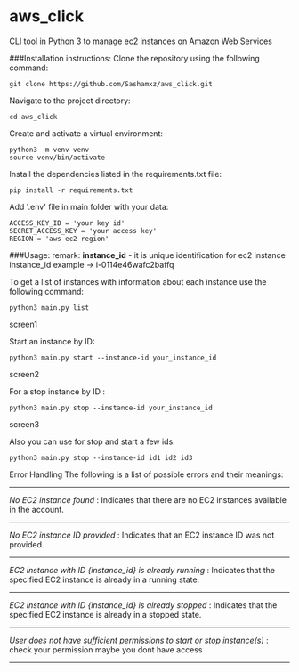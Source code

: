 # aws_click
 CLI tool in Python 3 to manage ec2 instances on Amazon Web Services

###Installation instructions:
Clone the repository using the following command:
```
git clone https://github.com/Sashamxz/aws_click.git
```

Navigate to the project directory:
```
cd aws_click
```

Create and activate a virtual environment:
```
python3 -m venv venv
source venv/bin/activate
```

Install the dependencies listed in the requirements.txt file:
```
pip install -r requirements.txt
```

Add '.env' file in main folder with your data:
```
ACCESS_KEY_ID = 'your key id'
SECRET_ACCESS_KEY = 'your access key'
REGION = 'aws ec2 region'
```

###Usage:
remark:
**instance_id** - it is unique identification for ec2 instance 
instance_id example ->  i-0114e46wafc2baffq  

To get a list of instances with information about each instance 
use the following command:
```
python3 main.py list 

```
screen1 

Start an instance by ID:

```
python3 main.py start --instance-id your_instance_id

```
screen2 


For a stop instance by ID :

```
python3 main.py stop --instance-id your_instance_id

```
screen3 

Also you can use for stop and start a few ids:
```
python3 main.py stop --instance-id id1 id2 id3
```

Error Handling
The following is a list of possible errors and their meanings:
_________________________________________________________________________________________________
*No EC2 instance found* : Indicates that there are no EC2 instances available in the account.
_________________________________________________________________________________________________
*No EC2 instance ID provided* : Indicates that an EC2 instance ID was not provided.
_________________________________________________________________________________________________
*EC2 instance with ID {instance_id} is already running* : Indicates that the specified 
                                                      EC2 instance is already in a running state.
_________________________________________________________________________________________________
*EC2 instance with ID {instance_id} is already stopped* : Indicates that the specified 
                                                       EC2 instance is already in a stopped state.
_________________________________________________________________________________________________
*User does not have sufficient permissions to start or stop instance(s)* : check your permission
                                                                    maybe you dont have access
_________________________________________________________________________________________________